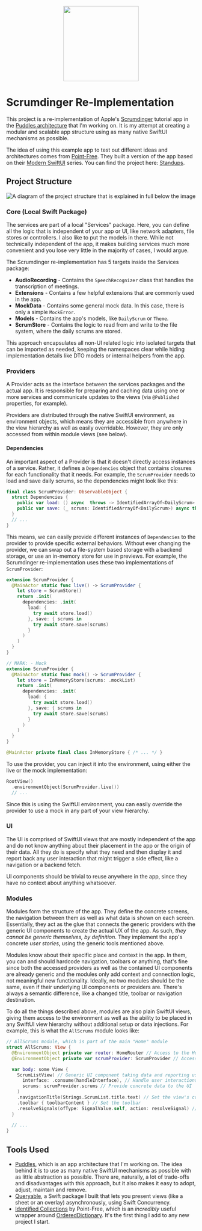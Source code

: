 
<p align="center">
  <img width="200" height="200" src="https://github.com/SwiftedMind/Scrumdinger/assets/7083109/b4e0b71d-f0f8-4fdd-9883-21611fcbc481">
</p>

# Scrumdinger Re-Implementation
This project is a re-implementation of Apple's [Scrumdinger](https://developer.apple.com/tutorials/app-dev-training/getting-started-with-scrumdinger) tutorial app in the [Puddles architecture](https://github.com/SwiftedMind/Puddles) that I'm working on. It is my attempt at creating a modular and scalable app structure using as many native SwiftUI mechanisms as possible.

The idea of using this example app to test out different ideas and architectures comes from [Point-Free](https://www.pointfree.co/). They built a version of the app based on their [Modern SwiftUI](https://www.pointfree.co/collections/swiftui/modern-swiftui) series. You can find the project here: [Standups](https://github.com/pointfreeco/standups).

## Project Structure
![A diagram of the project structure that is explained in full below the image](https://github.com/SwiftedMind/Scrumdinger/assets/7083109/9c43c1e1-45e4-4729-8893-205b8e6abf1b)


### Core (Local Swift Package)
The services are part of a local "Services" package. Here, you can define all the logic that is independent of your app or UI, like network adapters, file stores or controllers. I also like to put the models in there. While not technically independent of the app, it makes building services much more convenient and you lose very little in the majority of cases, I would argue.

The Scrumdinger re-implementation has 5 targets inside the Services package:
- **AudioRecording** - Contains the `SpeechRecognizer` class that handles the transcription of meetings.
- **Extensions** - Contains a few helpful extensions that are commonly used in the app.
- **MockData** - Contains some general mock data. In this case, there is only a simple `MockError`.
- **Models** - Contains the app's models, like `DailyScrum` or `Theme`.
- **ScrumStore** - Contains the logic to read from and write to the file system, where the daily scrums are stored.

This approach encapsulates all non-UI related logic into isolated targets that can be imported as needed, keeping the namespaces clear while hiding implementation details like DTO models or internal helpers from the app.

### Providers
A Provider acts as the interface between the services packages and the actual app. It is responsible for preparing and caching data using one or more services and communicate updates to the views (via `@Published` properties, for example). 

Providers are distributed through the native SwiftUI environment, as environment objects, which means they are accessible from anywhere in the view hierarchy as well as easily overridable. However, they are only accessed from within module views (see below).

#### Dependencies

An important aspect of a Provider is that it doesn't directly access instances of a service. Rather, it defines a `Dependencies` object that contains closures for each functionality that it needs. For example, the `ScrumProvider` needs to load and save daily scrums, so the dependencies might look like this:

```swift
final class ScrumProvider: ObservableObject {
  struct Dependencies {
    public var load: () async  throws -> IdentifiedArrayOf<DailyScrum>
    public var save: (_ scrums: IdentifiedArrayOf<DailyScrum>) async throws -> Void
  }
  // ...
}
```

This means, we can easily provide different instances of `Dependencies` to the provider to provide specific external behaviors. Without ever changing the provider, we can swap out a file-system based storage with a backend storage, or use an in-memory store for use in previews. For example, the Scrumdinger re-implementation uses these two implementations of  `ScrumProvider`:

```swift
extension ScrumProvider {
  @MainActor static func live() -> ScrumProvider {
    let store = ScrumStore()
    return .init(
      dependencies: .init(
        load: {
          try await store.load()
        }, save: { scrums in
          try await store.save(scrums)
        }
      )
    )
  }
}

// MARK: - Mock
extension ScrumProvider {
  @MainActor static func mock() -> ScrumProvider {
    let store = InMemoryStore(scrums: .mockList)
    return .init(
      dependencies: .init(
        load: {
          try await store.load()
        }, save: { scrums in
          try await store.save(scrums)
        }
      )
    )
  }
}

@MainActor private final class InMemoryStore { /* ... */ }
```

To use the provider, you can inject it into the environment, using either the live or the mock implementation:
```swift
RootView()
  .environmentObject(ScrumProvider.live())
  // ...
```
Since this is using the SwiftUI environment, you can easily override the provider to use a mock in any part of your view hierarchy.

### UI

The UI is comprised of SwiftUI views that are mostly independent of the app and do not know anything about their placement in the app or the origin of their data. All they do is specify what they need and then display it and report back any user interaction that might trigger a side effect, like a navigation or a backend fetch.

UI components should be trivial to reuse anywhere in the app, since they have no context about anything whatsoever.

### Modules

Modules form the structure of the app. They define the concrete screens, the navigation between them as well as what data is shown on each screen. Essentially, they act as the glue that connects the generic providers with the generic UI components to create the actual UX of the app. As such, _they cannot be generic themselves, by definition_. They implement the app's concrete _user stories_, using the generic tools mentioned above. 

Modules know about their specific place and context in the app. In them, you can and should hardcode navigation, toolbars or anything, that's fine since both the accessed providers as well as the contained UI components are already generic and the modules only add context and connection logic, not meaningful new functionality. Ideally, no two modules should be the same, even if their underlying UI components or providers are. There's always a semantic difference, like a changed title, toolbar or navigation destination. 

To do all the things described above, modules are also plain SwiftUI views, giving them access to the environment as well as the ability to be placed in any SwiftUI view hierarchy without additional setup or data injections. For example, this is what the `AllScrums` module looks like:
```swift
// AllScrums module, which is part of the main "Home" module
struct AllScrums: View {
  @EnvironmentObject private var router: HomeRouter // Access to the Home module's navigation
  @EnvironmentObject private var scrumProvider: ScrumProvider // Access the scrums via a provider

  var body: some View {
    ScrumListView( // Generic UI component taking data and reporting user interactions
      interface: .consume(handleInterface), // Handle user interactions
      scrums: scrumProvider.scrums // Provide concrete data to the UI
    )
    .navigationTitle(Strings.ScrumList.title.text) // Set the view's context (this module is part of a navigation stack, so it needs a title)
    .toolbar { toolbarContent } // Set the toolbar
    .resolveSignals(ofType: SignalValue.self, action: resolveSignal) // Resolve signals from parent
  }
  
  // ...
}
```

## Tools Used
- [Puddles](https://github.com/SwiftedMind/Puddles/tree/develop), which is an app architecture that I'm working on. The idea behind it is to use as many native SwiftUI mechanisms as possible with as little abstraction as possible. There are, naturally, a lot of trade-offs and disadvantages with this approach, but it also makes it easy to adopt, adjust, maintain and remove.
- [Queryable](https://github.com/SwiftedMind/Queryable), a Swift package I built that lets you present views (like a sheet or an overlay) asynchronously, using Swift Concurrency.
- [Identified Collections](https://github.com/pointfreeco/swift-identified-collections) by Point-Free, which is an _incredibly_ useful wrapper around [OrderedDictionary](https://github.com/apple/swift-collections/blob/main/Documentation/OrderedDictionary.md). It's the first thing I add to any new project I start.

